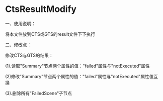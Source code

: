 # CtsResultModify

一、使用说明：

将本文件放到CTS或GTS的result文件下下执行

二、修改点：

修改CTS与GTS的结果：

(1).读取"Summary"节点两个属性的值："failed"属性与"notExecuted"属性

(2)修改"Summary"节点两个属性的值："failed"属性与"notExecuted"属性值互换

(3).删除所有"FailedScene"子节点


